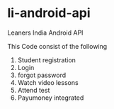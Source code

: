 # li-android-api
Leaners India Android API


This Code consist of the following

1. Student registration
2. Login
3. forgot password
4. Watch video lessons
5. Attend test
6. Payumoney integrated

